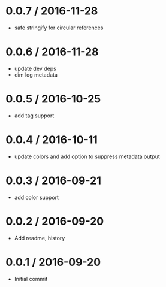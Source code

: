 
0.0.7 / 2016-11-28
==================

  * safe stringify for circular references

0.0.6 / 2016-11-28
==================

  * update dev deps
  * dim log metadata

0.0.5 / 2016-10-25
==================

  * add tag support

0.0.4 / 2016-10-11
==================

  * update colors and add option to suppress metadata output

0.0.3 / 2016-09-21
==================

  * add color support

0.0.2 / 2016-09-20
==================

  * Add readme, history

0.0.1 / 2016-09-20
==================

  * Initial commit

